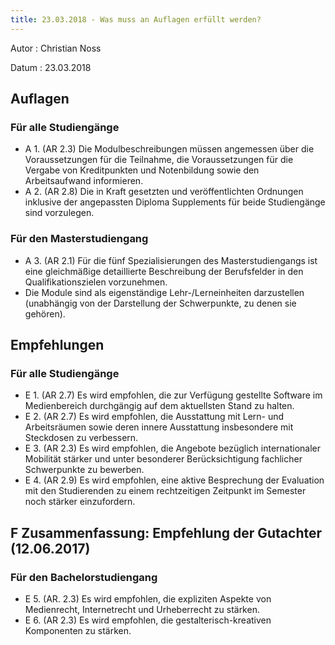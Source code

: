 ```yaml
---
title: 23.03.2018 - Was muss an Auflagen erfüllt werden?
---
```


Autor
: Christian Noss

Datum
: 23.03.2018

## Auflagen 

### Für alle Studiengänge
- A 1. (AR 2.3) Die Modulbeschreibungen müssen angemessen über die Voraussetzungen für die Teilnahme, die Voraussetzungen für die Vergabe von Kreditpunkten und Notenbildung sowie den Arbeitsaufwand informieren.
- A 2. (AR 2.8) Die in Kraft gesetzten und veröffentlichten Ordnungen inklusive der angepassten Diploma Supplements für beide Studiengänge sind vorzulegen.

### Für den Masterstudiengang
- A 3. (AR 2.1) Für die fünf Spezialisierungen des Masterstudiengangs ist eine gleichmäßige detaillierte Beschreibung der Berufsfelder in den Qualifikationszielen vorzunehmen.
- Die Module sind als eigenständige Lehr-/Lerneinheiten darzustellen (unabhängig von der Darstellung der Schwerpunkte, zu denen sie gehören).

## Empfehlungen

### Für alle Studiengänge
- E 1. (AR 2.7) Es wird empfohlen, die zur Verfügung gestellte Software im Medienbereich durchgängig auf dem aktuellsten Stand zu halten.
- E 2. (AR 2.7) Es wird empfohlen, die Ausstattung mit Lern- und Arbeitsräumen sowie deren innere Ausstattung insbesondere mit Steckdosen zu verbessern.
- E 3. (AR 2.3) Es wird empfohlen, die Angebote bezüglich internationaler Mobilität stärker und unter besonderer Berücksichtigung fachlicher Schwerpunkte zu bewerben.
- E 4. (AR 2.9) Es wird empfohlen, eine aktive Besprechung der Evaluation mit den Studierenden zu einem rechtzeitigen Zeitpunkt im Semester noch stärker einzufordern.

## F Zusammenfassung: Empfehlung der Gutachter (12.06.2017)

### Für den Bachelorstudiengang
- E 5. (AR. 2.3) Es wird empfohlen, die expliziten Aspekte von Medienrecht, Internetrecht und Urheberrecht zu stärken.
- E 6. (AR 2.3) Es wird empfohlen, die gestalterisch-kreativen Komponenten zu stärken.